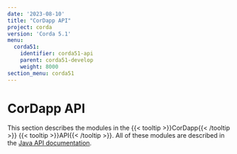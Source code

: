 ```yaml
---
date: '2023-08-10'
title: "CorDapp API"
project: corda
version: 'Corda 5.1'
menu:
  corda51:
    identifier: corda51-api
    parent: corda51-develop
    weight: 8000
section_menu: corda51
---
```


# CorDapp API
This section describes the modules in the {{< tooltip >}}CorDapp{{< /tooltip >}} {{< tooltip >}}API{{< /tooltip >}}. All of these modules are described in the <a href="/en/api-ref/corda/5.1/index.html" target="_blank">Java API documentation</a>.
